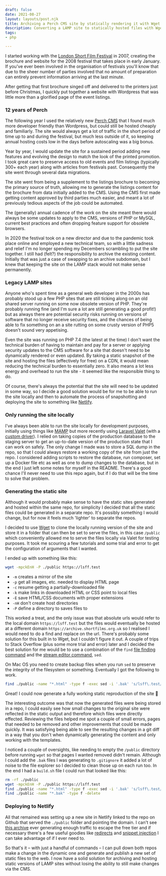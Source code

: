```yaml
---
draft: false
date: 2021-08-27
layout: layouts/post.njk
title: Archiving a Perch CMS site by statically rendering it with Wget
description: Converting a LAMP site to statically hosted files with Wget.
tags:
- php

---
```

I started working with the [London Short Film Festival](https://www.shortfilms.org.uk/) in 2007, creating the brochure and website for the 2008 festival that takes place in early January. If you've ever been involved in the organisation of festivals you'll know that due to the sheer number of parties involved that no amount of preparation can entirely prevent information arriving at the last minute.

After getting that first brochure singed off and delivered to the printers just before Christmas, I quickly put together a website with Wordpress that was little more than a glorified page of the event listings.

### 12 years of Perch

The following year I used the relatively new [Perch CMS](https://grabaperch.com/) that I found much more developer friendly than Wordpress, but could still be hosted cheaply and familiarly. The site would always get a lot of traffic in the short period of time up to and during the festival, but much less outside of it, so keeping annual hosting costs low in the days before autoscaling was a big bonus.

Year by year, I would update the site for a sustained period adding new features and evolving the design to match the look of the printed promotion. I took great care to preserve access to old events and film listings (typically 300+ each year) along with articles from festivals past. Consequently the site went through several data migrations.

The site went from being a supplement to the listings brochure to becoming the primary source of truth, allowing me to generate the listings content for the brochure from data initially added to the CMS. Using the CMS first made getting content approved by third parties much easier, and meant a lot of previously tedious aspects of the job could be automated.

The (generally) annual cadence of the work on the site meant there would always be some updates to apply to the CMS, versions of PHP or MySQL, current best practices and often dropping feature support for obsolete browsers.

In 2020 the festival took on a new director and due to the pandemic took place online and employed a new technical team, so with a little sadness and relief I'm no longer spending my Decembers scrambling to put the site together. I still had (felt?) the responsibility to archive the existing content. Initially that was just a case of swapping to an archive subdomain, but I knew that keeping the site on the LAMP stack would not make sense permanently.

### Legacy LAMP sites

Anyone who's spent time as a general web developer in the 2000s has probably stood up a few PHP sites that are still ticking along on an old shared server running on some now obsolete version of PHP. They're probably running fine (and I'm sure a lot are still generating a good profit!) but as always there are potential security risks running on versions of software that no longer receive security fixes, and the chances of being able to fix something on an a site rutting on some crusty version of PHP5 doesn't sound very appetising.

Even the site was running on PHP 7.4 (the latest at the time) I don't want the technical burden of having to maintain and pay for a server or applying security updates to the CMS software for a site that doesn't need to be dynamically rendered or even updated. By taking a static snapshot of the site and hosting the files (effectively for free) on a CDN, it would mean reducing the technical burden to essentially zero. It also means a lot less energy and overhead to run the site - it seemed like the responsible thing to do.

Of course, there's always the potential that the site will need to be updated in some way, so I decide a good solution would be for me to be able to run the site locally and then to automate the process of snapshotting and deploying the site to something like [Netlify](https://www.netlify.com/).

### Only running the site locally

I've always been able to run the site locally for development purposes, initially using things like [MAMP](https://www.mamp.info/) but more recently using [Laravel Valet](https://laravel.com/docs/valet) (with a [custom driver](https://github.com/mikenewbuild/valet-drivers/blob/main/PerchRunwayValetDriver.php)). I relied on taking copies of the production database to the staging server to get an up-to-date version of the production state that I can work on safely. The only change I made was to store a SQL dump in the repo, so that I could always restore a working copy of the site from just the repo. I considered adding scripts to restore the database, run composer, set up a Docker file etc as well as one to dump changes to the database, but in the end I just left some notes for myself in the README. There's a good chance I'll never need to use this repo again, but if I do that will be the time to solve that problem.

### Generating the static site

Although it would probably make sense to have the static sites generated and hosted within the same repo, for simplicity I decided that all the static files could be generated in a separate repo. It's possibly something I would change, but for now it feels much 'lighter' to separate the repos.

I decided to use [Wget](https://www.gnu.org/software/wget/) to clone the locally running version of the site and store it in a folder that can then be set to serve the files, in this case `/public` which conveniently allowed me to serve the files locally via Valet for testing purposes. It took me scouring a few tutorials and some trial and error to get the configuration of arguments that I wanted.

I ended up with something like this:

```bash
wget -mpckEnH -P ./public https://lsff.test
```

* `-m` creates a mirror of the site
* `-p` get all images, etc. needed to display HTML page
* `-c` resume getting a partially-downloaded file
* `-k` make links in downloaded HTML or CSS point to local files
* `-E` save HTML/CSS documents with proper extensions
* `-nH` don't create host directories
* `-P` define a directory to saves files to

This worked a treat, and the only issue was that absolute urls would refer to the local domain `https://lsff.test` but the files would eventually be hosted at a different domain `https://archive.shortfilms.org.uk` so I realised I would need to do a find and replace on the url. There's probably some solution for this built in to Wget, but I couldn't figure it out. A couple of trips to Stack Overflow (plus some more trial and error) later and I decided the best solution for me would be to use a combination of the `find` [file finding command](https://en.wikipedia.org/wiki/Find_(Unix)) and the [stream editor command](https://en.wikipedia.org/wiki/Sed), `sed`.

On Mac OS you need to create backup files when you run `sed` to preserve the integrity of the filesystem or something. Eventually I got the following to work.

```bash
find ./public -name "*.html" -type f -exec sed -i '.bak' 's/lsff\.test/archive\.shortfilms\.org\.uk/gI' {} \;
```

Great! I could now generate a fully working static reproduction of the site 🙌

The interesting outcome was that now the generated files were being stored in a repo, I could easily see how small changes to the original site were reflected in the static output and therefore which files were directly effected. Reviewing the files helped me spot a couple of small errors, pages that needed to be removed and other improvements that could be made quickly. It was satisfying being able to see the resulting changes in a git diff in a way that you don't when dynamically generating the content and only working with the templates.

I noticed a couple of oversights, like needing to empty the `/public` directory before running `wget` so that pages I wanted removed didn't remain. Although I could add the `.bak` files I was generating to `.gitignore` it added a lot of noise to the file explorer so I decided to clean those up on each run too. In the end I had a `build.sh` file I could run that looked like this:

```bash
rm -rf ./public
wget -mpckEnH -P ./public https://lsff.test
find ./public -name "*.html" -type f -exec sed -i '.bak' 's/lsff\.test/archive\.shortfilms\.org\.uk/gI' {} \;
find ./public -name "*.bak" -type f -delete
```

### Deploying to Netlify

All that remained was setting up a new site in Netlify linked to the repo on Github that served the `./public` folder and pointing the domain. I can't see [this archive](https://archive.shortfilms.org.uk/) ever generating enough traffic to escape the free tier and if necessary there's a few useful goodies like [redirects](https://docs.netlify.com/routing/redirects/) and [snippet injection](https://docs.netlify.com/site-deploys/post-processing/snippet-injection/) I can take advantage of if I ever need to.

So that's it – with just a handful of commands – I can pull down both repos make a change in the dynamic one and generate and publish a new set of static files to the web. I now have a solid solution for archiving and hosting static versions of LAMP sites without losing the ability to still make changes via the CMS.
